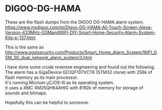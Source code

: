 # DIGOO-DG-HAMA


These are the flash dumps from the DIGOO DG-HAMA alarm system. <br>
https://www.mydigoo.com/pt/Digoo-DG-HAMA-All-Touch-Screen-Alexa-Version-433MHz-GSMandWIFI-DIY-Smart-Home-Security-Alarm-System-Kits-p-137.html

This is the same as <br>
http://www.pgstsecurity.com/Products/Smart_Home_Alarm_System/WIFI_GSM_3G_dual_network_alarm_system/3.html


I have done some crude reverese engineering and found out the following. <br>
The alarm has a GigaDevice GD32F107VCT6 (STM32 clone) with 256k of flash memory as its main processor. <br>
It's running Micrium μC/OS-III as its operating system. <br>
It uses a XMC XM25QH64AHIG with 8192k of memory for storage of sounds and bitmaps. <br>

Hopefully this can be helpful to someone. 


